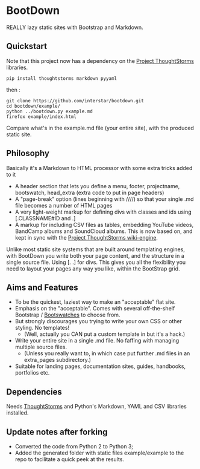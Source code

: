 BootDown
========

REALLY lazy static sites with Bootstrap and Markdown.

## Quickstart

Note that this project now has a dependency on the [Project ThoughtStorms](http://project.thoughtstorms.info) libraries. 

    pip install thoughtstorms markdown pyyaml
    
then :

    git clone https://github.com/interstar/bootdown.git
    cd bootdown/example/
    python ../bootdown.py example.md
    firefox example/index.html


Compare what's in the example.md file (your entire site), with the produced static site.

## Philosophy

Basically it's a Markdown to HTML processor with some extra tricks added to it

  * A header section that lets you define a menu, footer, projectname, bootswatch, head_extra (extra code to put in page headers)
  * A "page-break" option (lines beginning with ////) so that your single .md file becomes a number of HTML pages
  * A very light-weight markup for defining divs with classes and ids using &lbrack;.CLASSNAME#ID and .&rbrack;
  * A markup for including CSV files as tables, embedding YouTube videos, BandCamp albums and SoundCloud albums. This is now based on, and kept in sync with the [Project ThoughtStorms wiki-engine](https://github.com/interstar/ThoughtStorms).
  
Unlike most static site systems that are built around templating engines, with BootDown you write both your page content, and the structure in a single source file. Using &lbrack;. .&rbrack; for divs. This gives you all the flexibility you need to layout your pages any way you like, within the BootStrap grid.


## Aims and Features

  * To be the quickest, laziest way to make an "acceptable" flat site.
  * Emphasis on the "acceptable". Comes with several off-the-shelf Bootstrap / [Bootswatches](https://bootswatch.com/) to choose from.
  * But strongly discourages you trying to write your own CSS or other styling. No templates! 
    * (Well, actually you CAN put a custom template in but it's a hack.)
  * Write your entire site in a single .md file. No faffing with managing multiple source files. 
    * (Unless you really want to, in which case put further .md files in an extra_pages subdirectory.)
  * Suitable for landing pages, documentation sites, guides, handbooks, portfolios etc.
  
  

## Dependencies

Needs [ThoughtStorms](https://pypi.org/project/thoughtstorms/) and Python's Markdown, YAML and CSV libraries installed.

## Update notes after forking
* Converted the code from Python 2 to Python 3;
* Added the generated folder with static files example/example to the repo to facilitate a quick peek at the results.
